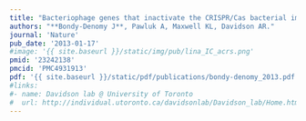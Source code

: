 ```yaml
---
title: "Bacteriophage genes that inactivate the CRISPR/Cas bacterial immune system"
authors: "**Bondy-Denomy J**, Pawluk A, Maxwell KL, Davidson AR."
journal: 'Nature'
pub_date: '2013-01-17'
#image: '{{ site.baseurl }}/static/img/pub/lina_IC_acrs.png'
pmid: '23242138'
pmcid: 'PMC4931913'
pdf: '{{ site.baseurl }}/static/pdf/publications/bondy-denomy_2013.pdf'
#links:
#- name: Davidson lab @ University of Toronto
#  url: http://individual.utoronto.ca/davidsonlab/Davidson_lab/Home.html
---
```

